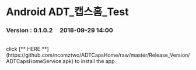 # Android ADT_캡스홈_Test

### Version  :  0.1.0.2&nbsp;&nbsp;&nbsp;&nbsp;&nbsp;2016-09-29 14:00
<br>
click [** HERE **](https://github.com/ncomztwo/ADTCapsHome/raw/master/Release_Version/ADTCapsHomeService.apk) to install the app.

